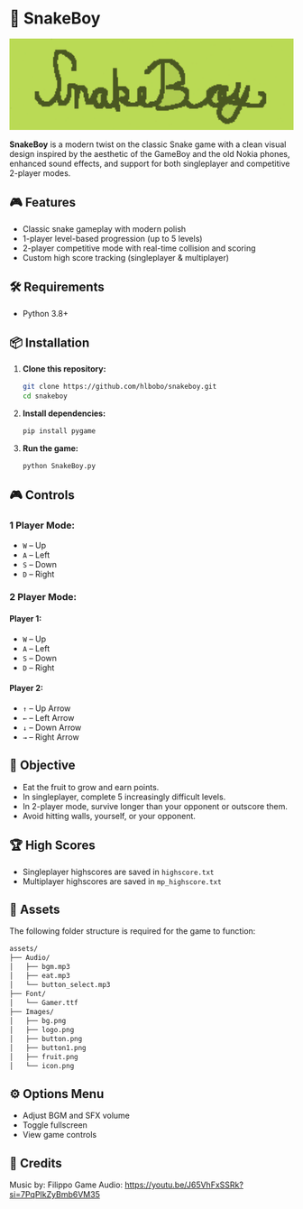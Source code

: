 # 🐍 SnakeBoy
<img src="assets/Images/logo.png" alt="drawing" width="800"/>

**SnakeBoy** is a modern twist on the classic Snake game with a clean visual design inspired by the aesthetic of the GameBoy and the old Nokia phones, enhanced sound effects, and support for both singleplayer and competitive 2-player modes.

## 🎮 Features

- Classic snake gameplay with modern polish
- 1-player level-based progression (up to 5 levels)
- 2-player competitive mode with real-time collision and scoring
- Custom high score tracking (singleplayer & multiplayer)

## 🛠 Requirements

- Python 3.8+

## 📦 Installation

1. **Clone this repository:**

   ```bash
   git clone https://github.com/hlbobo/snakeboy.git
   cd snakeboy
    ````

2. **Install dependencies:**

   ```bash
   pip install pygame
   ```

3. **Run the game:**

   ```bash
   python SnakeBoy.py
   ```


## 🎮 Controls

### 1 Player Mode:

* `W` – Up
* `A` – Left
* `S` – Down
* `D` – Right

### 2 Player Mode:

#### Player 1:

* `W` – Up
* `A` – Left
* `S` – Down
* `D` – Right

#### Player 2:

* `↑` – Up Arrow
* `←` – Left Arrow
* `↓` – Down Arrow
* `→` – Right Arrow


## 🧠 Objective

* Eat the fruit to grow and earn points.
* In singleplayer, complete 5 increasingly difficult levels.
* In 2-player mode, survive longer than your opponent or outscore them.
* Avoid hitting walls, yourself, or your opponent.


## 🏆 High Scores

* Singleplayer highscores are saved in `highscore.txt`
* Multiplayer highscores are saved in `mp_highscore.txt`


## 📁 Assets

The following folder structure is required for the game to function:

```
assets/
├── Audio/
│   ├── bgm.mp3
│   ├── eat.mp3
│   └── button_select.mp3
├── Font/
│   └── Gamer.ttf
├── Images/
│   ├── bg.png
│   ├── logo.png
│   ├── button.png
│   ├── button1.png
│   ├── fruit.png
│   └── icon.png
```


## ⚙️ Options Menu

* Adjust BGM and SFX volume
* Toggle fullscreen
* View game controls

## 🙌 Credits

Music by: Filippo Game Audio: https://youtu.be/J65VhFxSSRk?si=7PqPIkZyBmb6VM35

